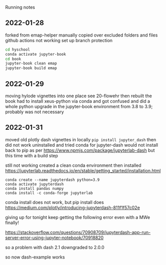 Running notes

2022-01-28
----------
forked from emap-helper
manually copied over excluded folders and files
github actions not working
set up branch protection

```sh
cd hyschool
conda activate jupyter-book
cd book
jupyter-book clean emap
jupyter-book build emap
```

2022-01-29
----------
moving hylode vignettes into one place
see 20-flowehr
then rebuilt the book
had to install xeus-python via conda
and got confused and did a whole python upgrade in the jupyter-book environment from 3.8 to 3.9; probably was not necessary

2022-01-31
----------
moved old plotly dash vignettes in
locally `pip install jupyter_dash`
then did not work
uninstalled and tried conda for jupyter-dash 
would not install 
back to pip as per 
https://www.npmjs.com/package/jupyterlab-dash
but this time with a build step

still not working
created a clean conda environment
then installed
https://jupyterlab.readthedocs.io/en/stable/getting_started/installation.html

```
conda create --name jupyterdash python=3.9
conda activate jupyterdash
conda install pandas numpy 
conda install -c conda-forge jupyterlab
```
conda install does not work, but pip install does
https://medium.com/plotly/introducing-jupyterdash-811f1f57c02e

giving up for tonight
keep getting the following error even with a MWe
finally!

https://stackoverflow.com/questions/70908709/jupyterdash-app-run-server-error-using-jupyter-notebook/70918820

so a problem with dash 2.1
downgraded to 2.0.0

so now dash-example works